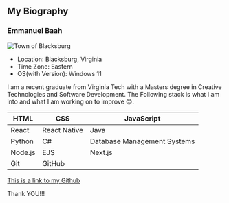 ## My Biography
### Emmanuel Baah
![Town of Blacksburg](https://northernvirginiamag.com/wp-content/uploads/2023/08/Blacksburg.jpg)
- Location: Blacksburg, Virginia
- Time Zone: Eastern
- OS(with Version): Windows 11

I am a recent graduate from Virginia Tech with a Masters degree in Creative Technologies and Software Development.
The Following stack is what I am into and what I am working on to improve 😊.

| HTML | CSS | JavaScript |
|---|---|---|
| React | React Native | Java |
| Python | C# | Database Management Systems |
| Node.js | EJS | Next.js |
| Git | GitHub |  |



[This is a link to my Github](github.com/emmanuelbaa)

Thank YOU!!!
